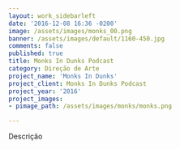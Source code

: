 ```yaml
---
layout: work_sidebarleft
date: '2016-12-08 16:36 -0200'
image: /assets/images/monks_00.png
banner: /assets/images/default/1160-450.jpg
comments: false
published: true
title: Monks In Dunks Podcast
category: Direção de Arte
project_name: 'Monks In Dunks'
project_client: Monks In Dunks Podcast
project_year: '2016'
project_images:
- pimage_path: /assets/images/monks/monks.png

---
```

Descrição
